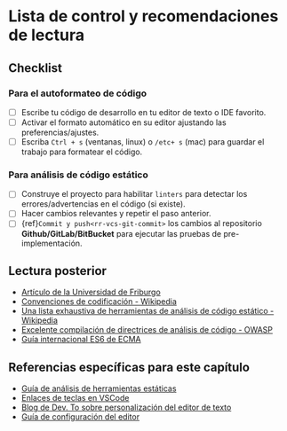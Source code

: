 # Lista de control y recomendaciones de lectura

## Checklist

### Para el autoformateo de código

- [ ] Escribe tu código de desarrollo en tu editor de texto o IDE favorito.
- [ ] Activar el formato automático en su editor ajustando las preferencias/ajustes.
- [ ] Escriba `Ctrl + s` (ventanas, linux) o `/etc+ s` (mac) para guardar el trabajo para formatear el código.

### Para análisis de código estático

- [ ] Construye el proyecto para habilitar `linters` para detectar los errores/advertencias en el código (si existe).
- [ ] Hacer cambios relevantes y repetir el paso anterior.
- [ ] {ref}`Commit y push<rr-vcs-git-commit>` los cambios al repositorio **Github/GitLab/BitBucket** para ejecutar las pruebas de pre-implementación.

## Lectura posterior

- [Artículo de la Universidad de Friburgo](https://swt.informatik.uni-freiburg.de/service/coding-conventions)
- [Convenciones de codificación - Wikipedia](https://en.wikipedia.org/wiki/Coding_conventions)
- [Una lista exhaustiva de herramientas de análisis de código estático - Wikipedia](https://en.wikipedia.org/wiki/List_of_tools_for_static_code_analysis)
- [Excelente compilación de directrices de análisis de código - OWASP](https://owasp.org/www-community/controls/Static_Code_Analysis)
- [Guía internacional ES6 de ECMA](http://www.ecma-international.org/ecma-262/6.0/)

## Referencias específicas para este capítulo

- [Guía de análisis de herramientas estáticas](https://en.wikipedia.org/wiki/Static_program_analysis)
- [Enlaces de teclas en VSCode](https://code.visualstudio.com/docs/getstarted/keybindings)
- [Blog de Dev. To sobre personalización del editor de texto](https://dev.to/josuerodriguez98/my-vs-code-customization-i4o)
- [Guía de configuración del editor](https://editorconfig.org/)

